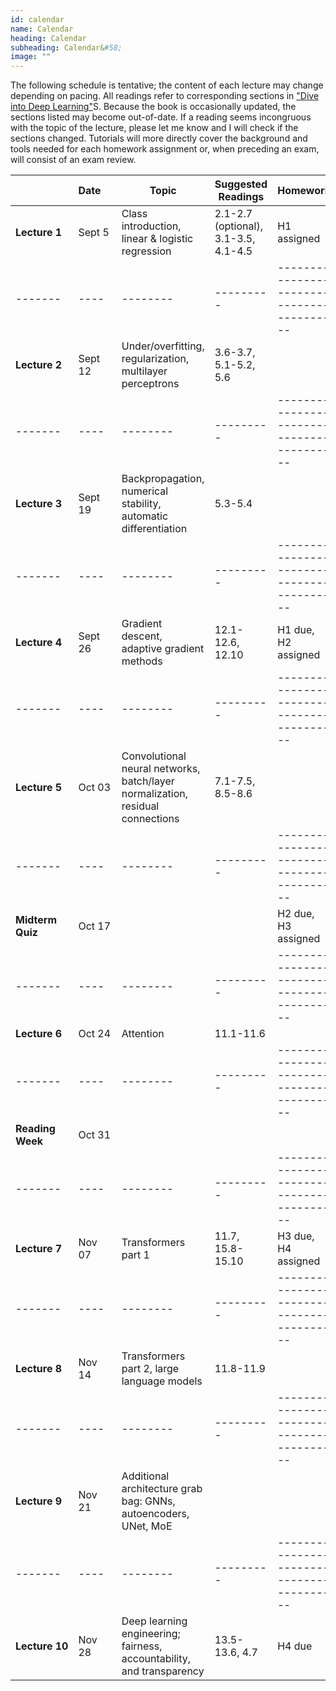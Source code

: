 ```yaml
---
id: calendar
name: Calendar
heading: Calendar
subheading: Calendar&#58;
image: ""
---
```


The following schedule is tentative; the content of each lecture may change depending on pacing. All readings refer to corresponding sections in ["Dive into Deep Learning"](https://d2l.ai/)S. Because the book is occasionally updated, the sections listed may become out-of-date. If a reading seems incongruous with the topic of the lecture, please let me know and I will check if the sections changed. Tutorials will more directly cover the background and tools needed for each homework assignment or, when preceding an exam, will consist of an exam review.


|       | Date&nbsp;&nbsp;&nbsp;&nbsp;    | Topic | Suggested Readings  | Homework
|-------|----|--------|---------|------------------------------------------
| **Lecture&nbsp;1**| Sept 5 | 	Class introduction, linear & logistic regression| 2.1-2.7 (optional), 3.1-3.5, 4.1-4.5 | H1 assigned
|-------|----|--------|---------|------------------------------------------
| **Lecture&nbsp;2**| Sept 12  | Under/overfitting, regularization, multilayer perceptrons | 3.6-3.7, 5.1-5.2, 5.6  | 
|-------|----|--------|---------|------------------------------------------
| **Lecture&nbsp;3**| Sept 19  | Backpropagation, numerical stability, automatic differentiation | 5.3-5.4  | 
|-------|----|--------|---------|------------------------------------------
| **Lecture&nbsp;4** | Sept 26 | 	Gradient descent, adaptive gradient methods  | 	12.1-12.6, 12.10 |  H1 due, H2 assigned
|-------|----|--------|---------|------------------------------------------
| **Lecture&nbsp;5** | Oct 03  | Convolutional neural networks, batch/layer normalization, residual connections |  7.1-7.5, 8.5-8.6  |  
|-------|----|--------|---------|------------------------------------------
| **Midterm Quiz** | Oct 17  |   |  | H2 due, H3 assigned
|-------|----|--------|---------|------------------------------------------
| **Lecture&nbsp;6** | Oct 24  | Attention   |   11.1-11.6   |  
|-------|----|--------|---------|------------------------------------------
| **Reading Week** | Oct 31  |   |  | 
|-------|----|--------|---------|------------------------------------------
| **Lecture&nbsp;7** | Nov 07  | Transformers part 1 | 11.7, 15.8-15.10 |  H3 due, H4 assigned
|-------|----|--------|---------|------------------------------------------
| **Lecture&nbsp;8** | Nov 14  | 	Transformers part 2, large language models |  11.8-11.9  |  
|-------|----|--------|---------|------------------------------------------
| **Lecture&nbsp;9** | Nov 21  | Additional architecture grab bag: GNNs, autoencoders, UNet, MoE  |  |
|-------|----|--------|---------|------------------------------------------
| **Lecture&nbsp;10** | Nov 28  | Deep learning engineering; fairness, accountability, and transparency |  13.5-13.6, 4.7  |  	H4 due
